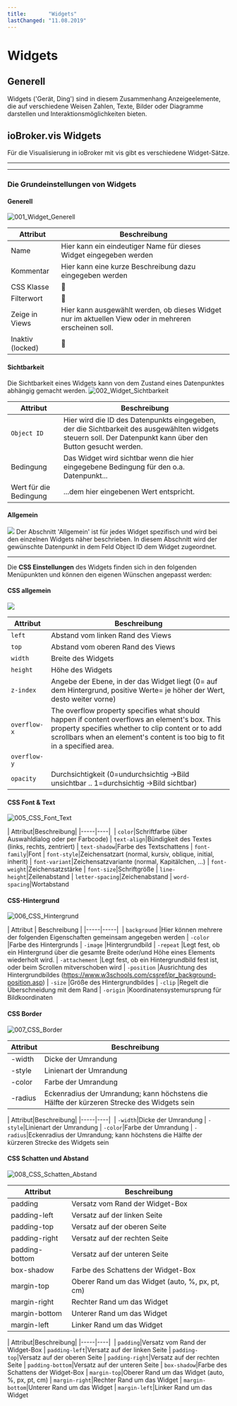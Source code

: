 ```yaml
---
title:       "Widgets"
lastChanged: "11.08.2019"
---
```

# Widgets


## Generell

Widgets ('Gerät, Ding') sind in diesem Zusammenhang Anzeigeelemente, die auf verschiedene Weisen 
Zahlen, Texte, Bilder oder Diagramme darstellen und Interaktionsmöglichkeiten bieten.

## **ioBroker.vis Widgets**

Für die Visualisierung in ioBroker mit vis gibt es verschiedene Widget-Sätze.

-------------------------------------------------------------------------------  
-------------------------------------------------------------------------------  

### Die Grundeinstellungen von Widgets
 
#### Generell

![001_Widget_Generell](media/vis_widgets_001_Widget_Generell.jpg)  

| Attribut|Beschreibung|
|-----|----|
| Name|Hier kann ein eindeutiger Name für dieses Widget eingegeben werden
| Kommentar|Hier kann eine kurze Beschreibung dazu eingegeben werden
| CSS Klasse|:construction:
| Filterwort|:construction:
| Zeige in Views|Hier kann ausgewählt werden, ob dieses Widget nur im aktuellen View oder in mehreren erscheinen soll.
| Inaktiv (locked)|:construction:

#### **Sichtbarkeit**

Die Sichtbarkeit eines Widgets kann von dem Zustand eines Datenpunktes abhängig gemacht werden.
![002_Widget_Sichtbarkeit](media/vis_widgets-2_002_Widget_Sichtbarkeit.jpg)  


| Attribut|Beschreibung|
|----|----|
| `Object ID`|Hier wird die ID des Datenpunkts eingegeben, der die Sichtbarkeit des ausgewählten widgets steuern soll. Der Datenpunkt kann über den Button gesucht werden.
| Bedingung|Das Widget wird sichtbar wenn die hier eingegebene Bedingung für den o.a. Datenpunkt...
| Wert für die Bedingung|...dem hier eingebenen Wert entspricht.

#### **Allgemein**

![](media/vis_widgets_003_Widget_Allgemein.jpg)
Der Abschnitt 'Allgemein' ist für jedes Widget spezifisch 
und wird bei den einzelnen Widgets näher beschrieben. 
In diesem Abschnitt wird der gewünschte Datenpunkt in dem Feld Object ID dem Widget zugeordnet.  

***
Die **CSS Einstellungen** des Widgets finden sich in den folgenden Menüpunkten 
und können den eigenen Wünschen angepasst werden:

#### **CSS allgemein**
![](media/vis_widgets_004_CSS_allgemein.jpg)  

| Attribut|Beschreibung|
|-----|----|
| `left`|Abstand vom linken Rand des Views
| `top`|Abstand vom oberen Rand des Views
| `width`|Breite des Widgets
| `height`|Höhe des Widgets
| `z-index`|Angebe der Ebene, in der das Widget liegt (0= auf dem Hintergrund, positive Werte= je höher der Wert, desto weiter vorne)
| `overflow-x`|The overflow property specifies what should happen if content overflows an element's box. This property specifies whether to clip content or to add scrollbars when an element's content is too big to fit in a specified area.
| `overflow-y`|
| `opacity`|Durchsichtigkeit  (0=undurchsichtig ->Bild unsichtbar .. 1=durchsichtig ->Bild sichtbar)

#### CSS Font & Text

![005_CSS_Font_Text](media/vis_widgets_005_CSS_Font_Text.jpg)  

| Attribut|Beschreibung|
|-----|----| 
| `color`|Schriftfarbe  (über Auswahldialog oder per Farbcode)
| `text-align`|Bündigkeit des Textes (links, rechts, zentriert)
| `text-shadow`|Farbe des Textschattens
| `font-family`|Font
| `font-style`|Zeichensatzart (normal, kursiv, oblique, initial, inherit)
| `font-variant`|Zeichensatzvariante (normal, Kapitälchen, ...)
| `font-weight`|Zeichensatzstärke
| `font-size`|Schriftgröße
| `line-height`|Zeilenabstand
| `letter-spacing`|Zeichenabstand
| `word-spacing`|Wortabstand

#### **CSS-Hintergrund**

![006_CSS_Hintergrund](media/vis_widgets_006_CSS_Hintergrund.jpg)  

| Attribut | Beschreibung |
|-----|-----| 
| `background` |Hier können mehrere der folgenden Eigenschaften gemeinsam angegeben werden
| `-color` |Farbe des Hintergrunds
| `-image` |Hintergrundbild
| `-repeat` |Legt fest, ob ein Hintergrund über die gesamte Breite oder/und Höhe eines Elements wiederholt wird.
| `-attachement` |Legt fest, ob ein Hintergrundbild fest ist, oder beim Scrollen mitverschoben wird
| `-position` |Ausrichtung des Hintergrundbildes (https://www.w3schools.com/cssref/pr_background-position.asp)
| `-size` |Größe des Hintergrundbildes
| `-clip` |Regelt die Überschneidung mit dem Rand
| `-origin` |Koordinatensystemursprung für Bildkoordinaten

#### **CSS Border**

![007_CSS_Border](media/vis_widgets_007_CSS_Border.jpg)  

|Attribut|Beschreibung|
|----|----|
|-width|Dicke der Umrandung|  |
|-style|Linienart der Umrandung|  
|-color|Farbe der Umrandung| 
|-radius|Eckenradius der Umrandung; kann höchstens die Hälfte der kürzeren Strecke des Widgets sein|  

| Attribut|Beschreibung|
|-----|----| 
| `-width`|Dicke der Umrandung
| `-style`|Linienart der Umrandung
| `-color`|Farbe der Umrandung
| `-radius`|Eckenradius der Umrandung; kann höchstens die Hälfte der kürzeren Strecke des Widgets sein

#### CSS Schatten und Abstand
![008_CSS_Schatten_Abstand](media/vis_widgets_008_CSS_Schatten_Abstand.jpg)  

|Attribut|Beschreibung|  
|----|----|
|padding|Versatz vom Rand der Widget-Box|  
|padding-left|Versatz auf der linken Seite|  
|padding-top|Versatz auf der oberen Seite|  
|padding-right|Versatz auf der rechten Seite|  
|padding-bottom|Versatz auf der unteren Seite|  
|box-shadow|Farbe des Schattens der Widget-Box|  
|margin-top|Oberer Rand um das Widget (auto, %, px, pt, cm)|  
|margin-right|Rechter Rand um das Widget|  
|margin-bottom|Unterer Rand um das Widget|  
|margin-left|Linker Rand um das Widget|

| Attribut|Beschreibung|
|-----|----| 
| `padding`|Versatz vom Rand der Widget-Box
| `padding-left`|Versatz auf der linken Seite
| `padding-top`|Versatz auf der oberen Seite
| `padding-right`|Versatz auf der rechten Seite
| `padding-bottom`|Versatz auf der unteren Seite
| `box-shadow`|Farbe des Schattens der Widget-Box
| `margin-top`|Oberer Rand um das Widget (auto, %, px, pt, cm)
| `margin-right`|Rechter Rand um das Widget
| `margin-bottom`|Unterer Rand um das Widget
| `margin-left`|Linker Rand um das Widget

